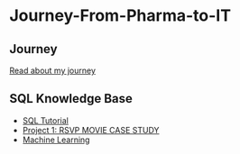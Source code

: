 # Journey-From-Pharma-to-IT

## Journey
[Read about my journey](Jorney.md) 

## SQL Knowledge Base

- [SQL Tutorial](https://github.com/Bibek417/SQL-Proficiency/blob/main/README.md)
-  [Project 1: RSVP MOVIE CASE STUDY](https://github.com/Bibek417/SQL---RSVP-Movies-Case-Study)
-  [Machine Learning]() 


